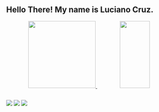 ## Hello There! My name is Luciano Cruz.
<div align="center">
  <a href="https://github.com/LucianoCz">
  <img height="180em" src="https://github-readme-stats.vercel.app/api?username=LucianoCz&show_icons=true&theme=github_dark&include_all_commits=true&count_private=true"/>
  <img height="180em" width="40%" src="https://github-readme-stats.vercel.app/api/top-langs/?username=LucianoCz&layout=compact&langs_count=7&theme=github_dark"/>
</div>

  ##
  
<div> 
  <a href="https://www.instagram.com/lucianocruzjr/" target="_blank"><img src="https://img.shields.io/badge/Instagram-E4405F?style=for-the-badge&logo=instagram&logoColor=white" target="_blank"></a>
  <a href = "mailto:lucianocrzjr@gmail.com"><img src="https://img.shields.io/badge/-Gmail-%23333?style=for-the-badge&logo=gmail&logoColor=white" target="_blank"></a>
  <a href="https://www.linkedin.com/in/luciano-cruz-494a3a1a2" target="_blank"><img src="https://img.shields.io/badge/-LinkedIn-%230077B5?style=for-the-badge&logo=linkedin&logoColor=white" target="_blank"></a> 
</div>
 

